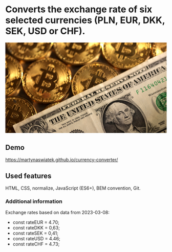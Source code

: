 # Converts the exchange rate of six selected currencies (PLN, EUR, DKK, SEK, USD or CHF).

![background](https://raw.githubusercontent.com/MartynaSwiatek/currency-converter/e68f678f0676f07e541b173e26813cfdb08cc789/images/background.png)
## Demo
https://martynaswiatek.github.io/currency-converter/

## Used features
HTML, CSS, normalize, JavaScript (ES6+), BEM convention, Git.

### Additional information
Exchange rates based on data from 2023-03-08:


- const rateEUR = 4.70;
- const rateDKK = 0,63;
- const rateSEK = 0,41;
- const rateUSD = 4.46;
- const rateCHF = 4.73;


